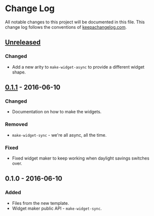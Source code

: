 # Change Log
All notable changes to this project will be documented in this file. This change log follows the conventions of [keepachangelog.com](http://keepachangelog.com/).

## [Unreleased]
### Changed
- Add a new arity to `make-widget-async` to provide a different widget shape.

## [0.1.1] - 2016-06-10
### Changed
- Documentation on how to make the widgets.

### Removed
- `make-widget-sync` - we're all async, all the time.

### Fixed
- Fixed widget maker to keep working when daylight savings switches over.

## 0.1.0 - 2016-06-10
### Added
- Files from the new template.
- Widget maker public API - `make-widget-sync`.

[Unreleased]: https://github.com/your-name/queries/compare/0.1.1...HEAD
[0.1.1]: https://github.com/your-name/queries/compare/0.1.0...0.1.1
